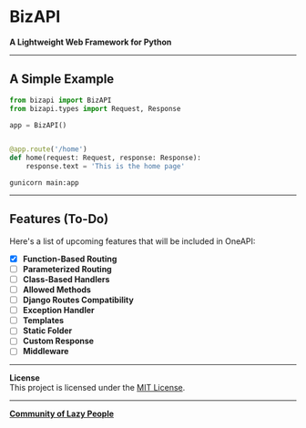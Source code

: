 # BizAPI
**A Lightweight Web Framework for Python**

---

## A Simple Example

````python
from bizapi import BizAPI
from bizapi.types import Request, Response

app = BizAPI()


@app.route('/home')
def home(request: Request, response: Response):
    response.text = 'This is the home page'
````
````shell
gunicorn main:app
````

---

## Features (To-Do)
Here's a list of upcoming features that will be included in OneAPI:

 - [X] **Function-Based Routing**
 - [ ] **Parameterized Routing**
 - [ ] **Class-Based Handlers**
 - [ ] **Allowed Methods**
 - [ ] **Django Routes Compatibility**
 - [ ] **Exception Handler**
 - [ ] **Templates**
 - [ ] **Static Folder**
 - [ ] **Custom Response**
 - [ ] **Middleware**  

---

**License**  
This project is licensed under the [MIT License](https://opensource.org/license/mit).

---
[**Community of Lazy People**](https://t.me/judaerinshek)